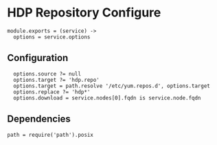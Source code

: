 
# HDP Repository Configure

    module.exports = (service) ->
      options = service.options
      
## Configuration

      options.source ?= null
      options.target ?= 'hdp.repo'
      options.target = path.resolve '/etc/yum.repos.d', options.target
      options.replace ?= 'hdp*'
      options.download = service.nodes[0].fqdn is service.node.fqdn

## Dependencies

    path = require('path').posix
